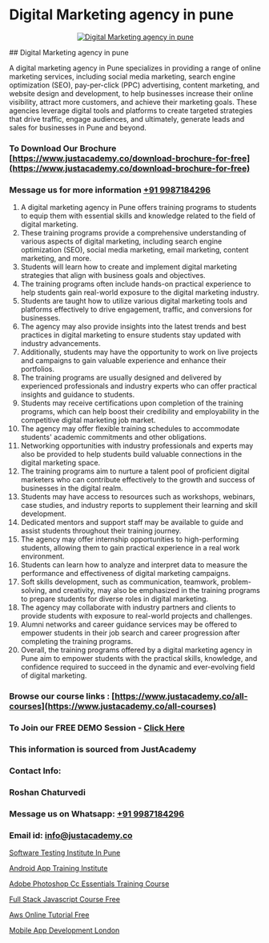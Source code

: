 # Digital Marketing agency in pune

<p align="center">
  <a href="https://justacademy.co/course-detail/digital-marketing">
    <img src="https://justacademy.co/storage2/course_image/1676636720_course_image.webp" alt="Digital Marketing agency in pune">
  </a>
</p>
## Digital Marketing agency in pune

A digital marketing agency in Pune specializes in providing a range of online marketing services, including social media marketing, search engine optimization (SEO), pay-per-click (PPC) advertising, content marketing, and website design and development, to help businesses increase their online visibility, attract more customers, and achieve their marketing goals. These agencies leverage digital tools and platforms to create targeted strategies that drive traffic, engage audiences, and ultimately, generate leads and sales for businesses in Pune and beyond.
### To Download Our Brochure [https://www.justacademy.co/download-brochure-for-free](https://www.justacademy.co/download-brochure-for-free)
### Message us for more information [+91 9987184296](https://api.whatsapp.com/send?phone=919987184296)
1) A digital marketing agency in Pune offers training programs to students to equip them with essential skills and knowledge related to the field of digital marketing. 
2) These training programs provide a comprehensive understanding of various aspects of digital marketing, including search engine optimization (SEO), social media marketing, email marketing, content marketing, and more. 
3) Students will learn how to create and implement digital marketing strategies that align with business goals and objectives.
4) The training programs often include hands-on practical experience to help students gain real-world exposure to the digital marketing industry.
5) Students are taught how to utilize various digital marketing tools and platforms effectively to drive engagement, traffic, and conversions for businesses.
6) The agency may also provide insights into the latest trends and best practices in digital marketing to ensure students stay updated with industry advancements.
7) Additionally, students may have the opportunity to work on live projects and campaigns to gain valuable experience and enhance their portfolios.
8) The training programs are usually designed and delivered by experienced professionals and industry experts who can offer practical insights and guidance to students.
9) Students may receive certifications upon completion of the training programs, which can help boost their credibility and employability in the competitive digital marketing job market.
10) The agency may offer flexible training schedules to accommodate students' academic commitments and other obligations.
11) Networking opportunities with industry professionals and experts may also be provided to help students build valuable connections in the digital marketing space.
12) The training programs aim to nurture a talent pool of proficient digital marketers who can contribute effectively to the growth and success of businesses in the digital realm.
13) Students may have access to resources such as workshops, webinars, case studies, and industry reports to supplement their learning and skill development.
14) Dedicated mentors and support staff may be available to guide and assist students throughout their training journey.
15) The agency may offer internship opportunities to high-performing students, allowing them to gain practical experience in a real work environment.
16) Students can learn how to analyze and interpret data to measure the performance and effectiveness of digital marketing campaigns.
17) Soft skills development, such as communication, teamwork, problem-solving, and creativity, may also be emphasized in the training programs to prepare students for diverse roles in digital marketing.
18) The agency may collaborate with industry partners and clients to provide students with exposure to real-world projects and challenges.
19) Alumni networks and career guidance services may be offered to empower students in their job search and career progression after completing the training programs.
20) Overall, the training programs offered by a digital marketing agency in Pune aim to empower students with the practical skills, knowledge, and confidence required to succeed in the dynamic and ever-evolving field of digital marketing.

### Browse our course links : [https://www.justacademy.co/all-courses](https://www.justacademy.co/all-courses) 
### To Join our FREE DEMO Session - [Click Here](https://www.justacademy.co/register-for-course-demo)


### This information is sourced from JustAcademy
### Contact Info:
### Roshan Chaturvedi
### Message us on Whatsapp: [+91 9987184296](https://api.whatsapp.com/send?phone=919987184296)
### Email id: [info@justacademy.co](mailto:info@justacademy.co)
                
[Software Testing Institute In Pune](https://www.linkedin.com/pulse/software-testing-institute-pune-justacademy-sunnyvale-cj51c/)

[Android App Training Institute](https://www.linkedin.com/pulse/android-app-training-institute-justacademy-bay-area-tn5jf/)

[Adobe Photoshop Cc Essentials Training Course](https://medium.com/@prempja40/adobe-photoshop-cc-essentials-training-course-11038c325531)

[Full Stack Javascript Course Free](https://medium.com/@AkashSingh2052/full-stack-javascript-course-free-64ff9bb7bb73)

[Aws Online Tutorial Free](https://justacademyin.github.io/justacademy/aws-online-tutorial-free)

[Mobile App Development London](https://justacademyin.github.io/justacademy/mobile-app-development-london)

